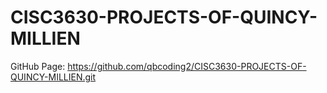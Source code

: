 # CISC3630-PROJECTS-OF-QUINCY-MILLIEN
GitHub Page: https://github.com/qbcoding2/CISC3630-PROJECTS-OF-QUINCY-MILLIEN.git

